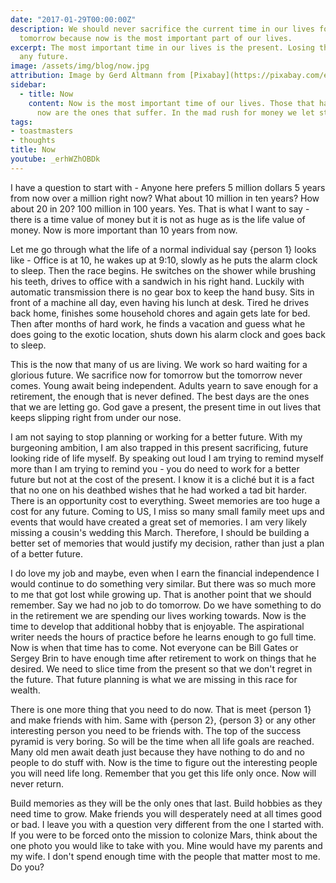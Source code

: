 ```yaml
---
date: "2017-01-29T00:00:00Z"
description: We should never sacrifice the current time in our lives for a better
  tomorrow because now is the most important part of our lives.
excerpt: The most important time in our lives is the present. Losing this is not worth
  any future.
image: /assets/img/blog/now.jpg
attribution: Image by Gerd Altmann from [Pixabay](https://pixabay.com/en/clock-wave-period-time-fear-439147/)
sidebar:
  - title: Now
    content: Now is the most important time of our lives. Those that have ignored
      now are the ones that suffer. In the mad rush for money we let stuff go. We shouldn't.
tags:
- toastmasters
- thoughts
title: Now
youtube: _erhWZhOBDk
---
```


I have a question to start with - Anyone here prefers 5 million dollars 5 years from now over a million right now? What about 10 million in ten years? How about 20 in 20? 100 million in 100 years. Yes. That is what I want to say - there is a time value of money but it is not as huge as is the life value of money. Now is more important than 10 years from now.

Let me go through what the life of a normal individual say {person 1} looks like - Office is at 10, he wakes up at 9:10, slowly as he puts the alarm clock to sleep. Then the race begins. He switches on the shower while brushing his teeth, drives to office with a sandwich in his right hand. Luckily with automatic transmission there is no gear box to keep the hand busy. Sits in front of a machine all day, even having his lunch at desk. Tired he drives back home, finishes some household chores and again gets late for bed. Then after months of hard work, he finds a vacation and guess what he does going to the exotic location, shuts down his alarm clock and goes back to sleep.

This is the now that many of us are living. We work so hard waiting for a glorious future. We sacrifice now for tomorrow but the tomorrow never comes. Young await being independent. Adults yearn to save enough for a retirement, the enough that is never defined. The best days are the ones that we are letting go. God gave a present, the present time in out lives that keeps slipping right from under our nose.

I am not saying to stop planning or working for a better future. With my burgeoning ambition, I am also trapped in this present sacrificing, future looking ride of life myself. By speaking out loud I am trying to remind myself more than I am trying to remind you - you do need to work for a better future but not at the cost of the present. I know it is a cliché but it is a fact that no one on his deathbed wishes that he had worked a tad bit harder. There is an opportunity cost to everything. Sweet memories are too huge a cost for any future. Coming to US, I miss so many small family meet ups and events that would have created a great set of memories. I am very likely missing a cousin's wedding this March. Therefore, I should be building a better set of memories that would justify my decision, rather than just a plan of a better future.

I do love my job and maybe, even when I earn the financial independence I would continue to do something very similar. But there was so much more to me that got lost while growing up. That is another point that we should remember. Say we had no job to do tomorrow. Do we have something to do in the retirement we are spending our lives working towards. Now is the time to develop that additional hobby that is enjoyable. The aspirational writer needs the hours of practice before he learns enough to go full time. Now is when that time has to come. Not everyone can be Bill Gates or Sergey Brin to have enough time after retirement to work on things that he desired. We need to slice time from the present so that we don't regret in the future. That future planning is what we are missing in this race for wealth.

There is one more thing that you need to do now. That is meet {person 1} and make friends with him. Same with {person 2}, {person 3} or any other interesting person you need to be friends with. The top of the success pyramid is very boring. So will be the time when all life goals are reached. Many old men await death just because they have nothing to do and no people to do stuff with. Now is the time to figure out the interesting people you will need life long. Remember that you get this life only once. Now will never return.

Build memories as they will be the only ones that last. Build hobbies as they need time to grow. Make friends you will desperately need at all times good or bad. I leave you with a question very different from the one I started with. If you were to be forced onto the mission to colonize Mars, think about the one photo you would like to take with you. Mine would have my parents and my wife. I don't spend enough time with the people that matter most to me. Do you?
